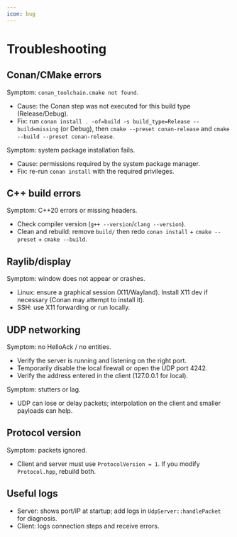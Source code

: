 ```yaml
---
icon: bug
---
```


# Troubleshooting

## Conan/CMake errors

Symptom: `conan_toolchain.cmake not found`.
- Cause: the Conan step was not executed for this build type (Release/Debug).
- Fix: run `conan install . -of=build -s build_type=Release --build=missing` (or Debug),
  then `cmake --preset conan-release` and `cmake --build --preset conan-release`.

Symptom: system package installation fails.
- Cause: permissions required by the system package manager.
- Fix: re-run `conan install` with the required privileges.

## C++ build errors

Symptom: C++20 errors or missing headers.
- Check compiler version (`g++ --version`/`clang --version`).
- Clean and rebuild: remove `build/` then redo `conan install` + `cmake --preset` + `cmake --build`.

## Raylib/display

Symptom: window does not appear or crashes.
- Linux: ensure a graphical session (X11/Wayland). Install X11 dev if necessary (Conan may attempt to install it).
- SSH: use X11 forwarding or run locally.

## UDP networking

Symptom: no HelloAck / no entities.
- Verify the server is running and listening on the right port.
- Temporarily disable the local firewall or open the UDP port 4242.
- Verify the address entered in the client (127.0.0.1 for local).

Symptom: stutters or lag.
- UDP can lose or delay packets; interpolation on the client and smaller payloads can help.

## Protocol version

Symptom: packets ignored.
- Client and server must use `ProtocolVersion = 1`. If you modify `Protocol.hpp`, rebuild both.

## Useful logs

- Server: shows port/IP at startup; add logs in `UdpServer::handlePacket` for diagnosis.
- Client: logs connection steps and receive errors.
